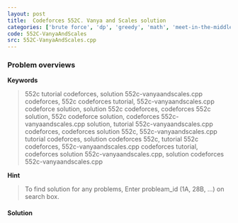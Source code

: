 ```yaml
---
layout: post
title:  Codeforces 552C. Vanya and Scales solution
categories: ['brute force', 'dp', 'greedy', 'math', 'meet-in-the-middle', 'number theory']
code: 552C-VanyaAndScales
src: 552C-VanyaAndScales.cpp
---
```

### **Problem overviews**

**Keywords**
> 552c tutorial codeforces, solution 552c-vanyaandscales.cpp codeforces, 552c codeforces tutorial, 552c-vanyaandscales.cpp codeforce solution, solution 552c codeforces, codeforces 552c solution, 552c codeforce solution, codeforces 552c-vanyaandscales.cpp solution, tutorial 552c-vanyaandscales.cpp codeforces, codeforces solution 552c, 552c-vanyaandscales.cpp tutorial codeforces, solution codeforces 552c, tutorial 552c codeforces, 552c-vanyaandscales.cpp codeforces tutorial, codeforces solution 552c-vanyaandscales.cpp, solution codeforces 552c-vanyaandscales.cpp

**Hint**
> To find solution for any problems, Enter probleam_id (1A, 28B, ...) on search box. 

#### **Solution**



